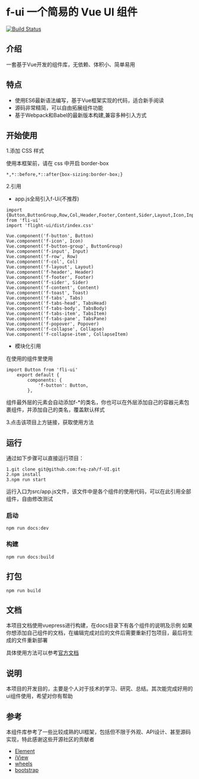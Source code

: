 # f-ui 一个简易的 Vue UI 组件
[![Build Status](https://travis-ci.org/yinlong22/flight-UI.svg?branch=master)](https://travis-ci.org/yinlong22/flight-UI)
## 介绍
一套基于Vue开发的组件库，无依赖、体积小、简单易用

## 特点

- 使用ES6最新语法编写，基于Vue框架实现的代码，适合新手阅读
- 源码非常精简，可以自由拓展组件功能
- 基于Webpack和Babel的最新版本构建,兼容多种引入方式

## 开始使用

1.添加 CSS 样式

使用本框架前，请在 css 中开启 border-box

    *,*::before,*::after{box-sizing:border-box;} 

2.引用

- app.js全局引入f-Ui(不推荐)

```
import {Button,ButtonGroup,Row,Col,Header,Footer,Content,Sider,Layout,Icon,Input,Toast,plugin,Tabs,TabsHead,TabsBody,TabsItem,Collapse,CollapseItem,Popover} from 'fli-ui'
import 'flight-ui/dist/index.css'

Vue.component('f-button', Button)
Vue.component('f-icon', Icon)
Vue.component('f-button-group', ButtonGroup)
Vue.component('f-input', Input)
Vue.component('f-row', Row)
Vue.component('f-col', Col)
Vue.component('f-layout', Layout)
Vue.component('f-header', Header)
Vue.component('f-footer', Footer)
Vue.component('f-sider', Sider)
Vue.component('f-content', Content)
Vue.component('f-toast', Toast)
Vue.component('f-tabs', Tabs)
Vue.component('f-tabs-head', TabsHead)
Vue.component('f-tabs-body', TabsBody)
Vue.component('f-tabs-item', TabsItem)
Vue.component('f-tabs-pane', TabsPane)
Vue.component('f-popover', Popover)
Vue.component('f-collapse', Collapse)
Vue.component('f-collapse-item', CollapseItem)

```
- 模块化引用

在使用的组件里使用

```
import Button from 'fli-ui'
    export default {
        components: {
            'f-button': Button,
        },
```

组件最外层的元素会自动添加f-*的类名，你也可以在外层添加自己的容器元素包裹组件，并添加自己的类名，覆盖默认样式

3.点击该项目上方链接，获取使用方法

## 运行

通过如下步骤可以直接运行项目：

    1.git clone git@github.com:fxq-zah/f-UI.git
    2.npm install
    3.npm run start
运行入口为src/app.js文件，该文件中是各个组件的使用代码，可以在此引用全部组件，自由修改测试

### 启动

    npm run docs:dev

### 构建

    npm run docs:build
    
## 打包

    npm run build

## 文档
本项目文档使用vuepress进行构建，在docs目录下有各个组件的说明及示例 如果你想添加自己组件的文档，在编辑完成对应的文件后需要重新打包项目，最后将生成的文件重新部署

具体使用方法可以参考[官方文档](https://vuepress.vuejs.org/zh/)

## 说明
本项目的开发目的，主要是个人对于技术的学习、研究、总结。其次能完成好用的ui组件使用，希望对你有帮助

## 参考

本组件库参考了一些比较成熟的UI框架，包括但不限于外观、API设计、甚至源码实现，特此感谢这些开源社区的贡献者

- [Element](https://element.eleme.cn/#/zh-CN)
- [iView](https://www.iviewui.com/)
- [wheels](https://github.com/FrankFang/wheels)
- [bootstrap](https://www.bootcss.com/)

